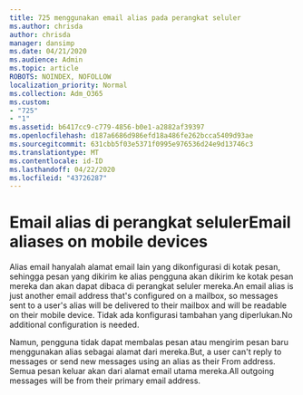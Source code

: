 ```yaml
---
title: 725 menggunakan email alias pada perangkat seluler
ms.author: chrisda
author: chrisda
manager: dansimp
ms.date: 04/21/2020
ms.audience: Admin
ms.topic: article
ROBOTS: NOINDEX, NOFOLLOW
localization_priority: Normal
ms.collection: Adm_O365
ms.custom:
- "725"
- "1"
ms.assetid: b6417cc9-c779-4856-b0e1-a2882af39397
ms.openlocfilehash: d187a6686d986efd18a486fe262bcca5409d93ae
ms.sourcegitcommit: 631cbb5f03e5371f0995e976536d24e9d13746c3
ms.translationtype: MT
ms.contentlocale: id-ID
ms.lasthandoff: 04/22/2020
ms.locfileid: "43726287"
---
```

# <a name="email-aliases-on-mobile-devices"></a><span data-ttu-id="4b480-102">Email alias di perangkat seluler</span><span class="sxs-lookup"><span data-stu-id="4b480-102">Email aliases on mobile devices</span></span>

<span data-ttu-id="4b480-103">Alias email hanyalah alamat email lain yang dikonfigurasi di kotak pesan, sehingga pesan yang dikirim ke alias pengguna akan dikirim ke kotak pesan mereka dan akan dapat dibaca di perangkat seluler mereka.</span><span class="sxs-lookup"><span data-stu-id="4b480-103">An email alias is just another email address that's configured on a mailbox, so messages sent to a user's alias will be delivered to their mailbox and will be readable on their mobile device.</span></span> <span data-ttu-id="4b480-104">Tidak ada konfigurasi tambahan yang diperlukan.</span><span class="sxs-lookup"><span data-stu-id="4b480-104">No additional configuration is needed.</span></span>

<span data-ttu-id="4b480-105">Namun, pengguna tidak dapat membalas pesan atau mengirim pesan baru menggunakan alias sebagai alamat dari mereka.</span><span class="sxs-lookup"><span data-stu-id="4b480-105">But, a user can't reply to messages or send new messages using an alias as their From address.</span></span> <span data-ttu-id="4b480-106">Semua pesan keluar akan dari alamat email utama mereka.</span><span class="sxs-lookup"><span data-stu-id="4b480-106">All outgoing messages will be from their primary email address.</span></span>
